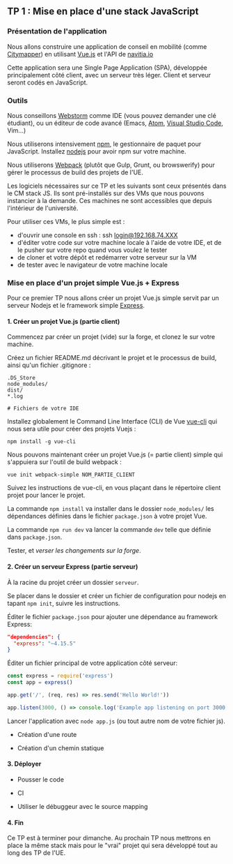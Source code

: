 ## TP 1 : Mise en place d'une stack JavaScript

### Présentation de l'application

Nous allons construire une application de conseil en mobilité (comme [Citymapper](http://citymapper.fr/)) en utilisant [Vue.js](http://vuejs.org/) et l'API de [navitia.io](https://www.navitia.io/)

Cette application sera une Single Page Application (SPA), développée principalement côté client, avec un serveur très léger. Client et serveur seront codés en JavaScript.

### Outils

Nous conseillons [Webstorm](https://www.jetbrains.com/webstorm/) comme IDE (vous pouvez demander une clé étudiant), ou un éditeur de code avancé (Emacs, [Atom](https://atom.io), [Visual Studio Code](https://code.visualstudio.com/), Vim...)

Nous utiliserons intensivement [npm](https://www.npmjs.com/), le gestionnaire de paquet pour JavaScript. Installez [nodejs](https://nodejs.org/en/) pour avoir npm sur votre machine.

Nous utiliserons [Webpack](https://webpack.github.io/) (plutôt que Gulp, Grunt, ou browswerify) pour gérer le processus de build des projets de l'UE.

Les logiciels nécessaires sur ce TP et les suivants sont ceux présentés dans le CM stack JS. Ils sont pré-installés sur des VMs que nous pouvons instancier à la demande. Ces machines ne sont accessibles que depuis l'intérieur de l'université.

Pour utiliser ces VMs, le plus simple est :
- d'ouvrir une console en ssh : ssh login@192.168.74.XXX
- d'éditer votre code sur votre machine locale à l'aide de votre IDE, et de le pusher sur votre repo quand vous voulez le tester
- de cloner et votre dépôt et redémarrer votre serveur sur la VM
- de tester avec le navigateur de votre machine locale


### Mise en place d'un projet simple Vue.js + Express

Pour ce premier TP nous allons créer un projet Vue.js simple servit par un serveur Nodejs et le framework simple [Express](http://expressjs.com/).


#### 1. Créer un projet Vue.js (partie client)

Commencez par créer un projet (vide) sur la forge, et clonez le sur votre machine.

Créez un fichier README.md décrivant le projet et le processus de build, ainsi qu'un fichier .gitignore :

```
.DS_Store
node_modules/
dist/
*.log

# Fichiers de votre IDE
```

Installez globalement le Command Line Interface (CLI) de Vue [vue-cli](https://github.com/vuejs/vue-cli) qui nous sera utile pour créer des projets Vuejs :

```
npm install -g vue-cli
```

Nous pouvons maintenant créer un projet Vue.js (= partie client) simple qui s'appuiera sur l'outil de build webpack :

```
vue init webpack-simple NOM_PARTIE_CLIENT
```

Suivez les instructions de vue-cli, en vous plaçant dans le répertoire client projet pour lancer le projet.

La commande `npm install` va installer dans le dossier `node_modules/` les dépendances définies dans le fichier `package.json` à votre projet Vue.

La commande `npm run dev` va lancer la commande `dev` telle que définie dans `package.json`.

Tester, et *verser les changements sur la forge*.

#### 2. Créer un serveur Express (partie serveur)

À la racine du projet créer un dossier `serveur`.

Se placer dans le dossier et créer un fichier de configuration pour nodejs en tapant `npm init`, suivre les instructions.

Éditer le fichier `package.json` pour ajouter une dépendance au framework Express:

```json
"dependencies": {
  "express": "~4.15.5"
}
```

Éditer un fichier principal de votre application côté serveur:
```JavaScript
const express = require('express')
const app = express()

app.get('/', (req, res) => res.send('Hello World!'))

app.listen(3000, () => console.log('Example app listening on port 3000!'))
```

Lancer l'application avec `node app.js` (ou tout autre nom de votre fichier js).

- Création d'une route

- Création d'un chemin statique


#### 3. Déployer

- Pousser le code

- CI

- Utiliser le débuggeur avec le source mapping

#### 4. Fin

Ce TP est à terminer pour dimanche. Au prochain TP nous mettrons en place la même stack mais pour le "vrai" projet qui sera développé tout au long des TP de l'UE.
